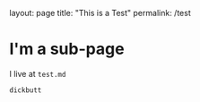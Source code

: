 layout: page
title: "This is a Test"
permalink: /test

# I'm a sub-page

I live at `test.md`

`dickbutt`
